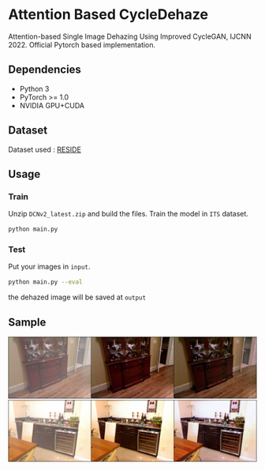 
# Attention Based CycleDehaze

Attention-based Single Image Dehazing Using Improved CycleGAN, IJCNN 2022. Official Pytorch based implementation.



## Dependencies

- Python 3
- PyTorch >= 1.0
- NVIDIA GPU+CUDA

## Dataset
Dataset used : [RESIDE](https://sites.google.com/view/reside-dehaze-datasets/)
## Usage
### Train
Unzip `DCNv2_latest.zip` and build the files.
Train the model in `ITS` dataset.   

```bash
python main.py
```
### Test
Put your images in `input`. 

```bash
python main.py --eval
```
the dehazed image will be saved at `output`
## Sample

![App Screenshot](samples/fig1.png)
![App Screenshot](samples/fig2.png)

